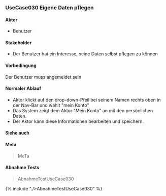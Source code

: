 
### UseCase030 Eigene Daten pflegen

#### Aktor
 * Benutzer


#### Stakeholder
 * Der Benutzer hat ein Interesse, seine Daten selbst pflegen zu können


#### Vorbedingung
Der Benutzer muss angemeldet sein


#### Normaler Ablauf
 * Aktor klickt auf den drop-down-Pfeil bei seinem Namen rechts oben in der Nav-Bar und wählt "mein Konto"
 * Das System zeigt dem Aktor "Mein Konto" an mit den persönlichen Daten.
 * Der Aktor kann diese Informationen bearbeiten und speichern.


#### Siehe auch

#### Meta
>MeTa


#### Abnahme Tests
>AbnahmeTestUseCase030

{% include "./>AbnahmeTestUseCase030" %}
